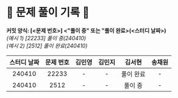 # 💚 문제 풀이 기록 💚
**커밋 양식: [<문제 번호>] <"풀이 중" 또는 "풀이 완료>(<스터디 날짜>)**   
_(예시 1) [22233] 풀이 중(240410)_  
_(예시 2) [2512] 풀이 완료(240410)_    
  
|**스터디 날짜**|**문제 번호**|**김민영**|**김민지**|**김서현**|**송채원**|
|:------------:|:----------:|:--------:|:-------:|:--------:|:--------:|
|240410|22233|-|-|풀이 완료|-|
|240410|2512|-|-|풀이 중|-|풀이 완료|풀이 완료|